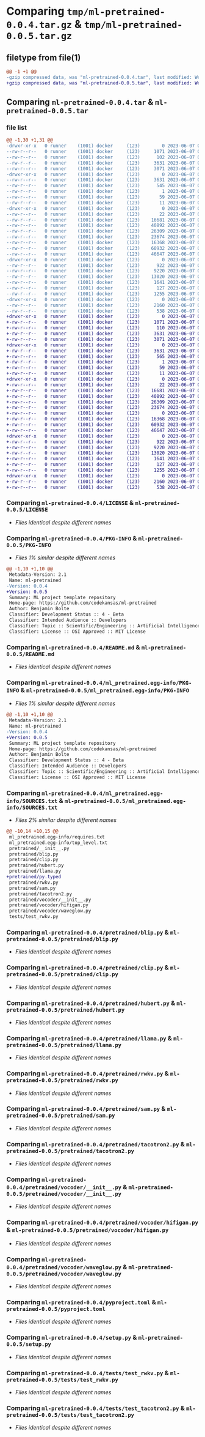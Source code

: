 # Comparing `tmp/ml-pretrained-0.0.4.tar.gz` & `tmp/ml-pretrained-0.0.5.tar.gz`

## filetype from file(1)

```diff
@@ -1 +1 @@
-gzip compressed data, was "ml-pretrained-0.0.4.tar", last modified: Wed Jun  7 02:47:10 2023, max compression
+gzip compressed data, was "ml-pretrained-0.0.5.tar", last modified: Wed Jun  7 03:04:08 2023, max compression
```

## Comparing `ml-pretrained-0.0.4.tar` & `ml-pretrained-0.0.5.tar`

### file list

```diff
@@ -1,30 +1,31 @@
-drwxr-xr-x   0 runner    (1001) docker     (123)        0 2023-06-07 02:47:10.516313 ml-pretrained-0.0.4/
--rw-r--r--   0 runner    (1001) docker     (123)     1071 2023-06-07 02:46:55.000000 ml-pretrained-0.0.4/LICENSE
--rw-r--r--   0 runner    (1001) docker     (123)      102 2023-06-07 02:46:55.000000 ml-pretrained-0.0.4/MANIFEST.in
--rw-r--r--   0 runner    (1001) docker     (123)     3631 2023-06-07 02:47:10.516313 ml-pretrained-0.0.4/PKG-INFO
--rw-r--r--   0 runner    (1001) docker     (123)     3071 2023-06-07 02:46:55.000000 ml-pretrained-0.0.4/README.md
-drwxr-xr-x   0 runner    (1001) docker     (123)        0 2023-06-07 02:47:10.512313 ml-pretrained-0.0.4/ml_pretrained.egg-info/
--rw-r--r--   0 runner    (1001) docker     (123)     3631 2023-06-07 02:47:10.000000 ml-pretrained-0.0.4/ml_pretrained.egg-info/PKG-INFO
--rw-r--r--   0 runner    (1001) docker     (123)      545 2023-06-07 02:47:10.000000 ml-pretrained-0.0.4/ml_pretrained.egg-info/SOURCES.txt
--rw-r--r--   0 runner    (1001) docker     (123)        1 2023-06-07 02:47:10.000000 ml-pretrained-0.0.4/ml_pretrained.egg-info/dependency_links.txt
--rw-r--r--   0 runner    (1001) docker     (123)       59 2023-06-07 02:47:10.000000 ml-pretrained-0.0.4/ml_pretrained.egg-info/requires.txt
--rw-r--r--   0 runner    (1001) docker     (123)       11 2023-06-07 02:47:10.000000 ml-pretrained-0.0.4/ml_pretrained.egg-info/top_level.txt
-drwxr-xr-x   0 runner    (1001) docker     (123)        0 2023-06-07 02:47:10.516313 ml-pretrained-0.0.4/pretrained/
--rw-r--r--   0 runner    (1001) docker     (123)       22 2023-06-07 02:46:55.000000 ml-pretrained-0.0.4/pretrained/__init__.py
--rw-r--r--   0 runner    (1001) docker     (123)    16681 2023-06-07 02:46:55.000000 ml-pretrained-0.0.4/pretrained/blip.py
--rw-r--r--   0 runner    (1001) docker     (123)    40892 2023-06-07 02:46:55.000000 ml-pretrained-0.0.4/pretrained/clip.py
--rw-r--r--   0 runner    (1001) docker     (123)    26309 2023-06-07 02:46:55.000000 ml-pretrained-0.0.4/pretrained/hubert.py
--rw-r--r--   0 runner    (1001) docker     (123)    23674 2023-06-07 02:46:55.000000 ml-pretrained-0.0.4/pretrained/llama.py
--rw-r--r--   0 runner    (1001) docker     (123)    16368 2023-06-07 02:46:55.000000 ml-pretrained-0.0.4/pretrained/rwkv.py
--rw-r--r--   0 runner    (1001) docker     (123)    60932 2023-06-07 02:46:55.000000 ml-pretrained-0.0.4/pretrained/sam.py
--rw-r--r--   0 runner    (1001) docker     (123)    46647 2023-06-07 02:46:55.000000 ml-pretrained-0.0.4/pretrained/tacotron2.py
-drwxr-xr-x   0 runner    (1001) docker     (123)        0 2023-06-07 02:47:10.516313 ml-pretrained-0.0.4/pretrained/vocoder/
--rw-r--r--   0 runner    (1001) docker     (123)      922 2023-06-07 02:46:55.000000 ml-pretrained-0.0.4/pretrained/vocoder/__init__.py
--rw-r--r--   0 runner    (1001) docker     (123)     9220 2023-06-07 02:46:55.000000 ml-pretrained-0.0.4/pretrained/vocoder/hifigan.py
--rw-r--r--   0 runner    (1001) docker     (123)    13020 2023-06-07 02:46:55.000000 ml-pretrained-0.0.4/pretrained/vocoder/waveglow.py
--rw-r--r--   0 runner    (1001) docker     (123)     1641 2023-06-07 02:46:55.000000 ml-pretrained-0.0.4/pyproject.toml
--rw-r--r--   0 runner    (1001) docker     (123)      127 2023-06-07 02:47:10.516313 ml-pretrained-0.0.4/setup.cfg
--rw-r--r--   0 runner    (1001) docker     (123)     1255 2023-06-07 02:46:55.000000 ml-pretrained-0.0.4/setup.py
-drwxr-xr-x   0 runner    (1001) docker     (123)        0 2023-06-07 02:47:10.516313 ml-pretrained-0.0.4/tests/
--rw-r--r--   0 runner    (1001) docker     (123)     2160 2023-06-07 02:46:55.000000 ml-pretrained-0.0.4/tests/test_rwkv.py
--rw-r--r--   0 runner    (1001) docker     (123)      538 2023-06-07 02:46:55.000000 ml-pretrained-0.0.4/tests/test_tacotron2.py
+drwxr-xr-x   0 runner    (1001) docker     (123)        0 2023-06-07 03:04:08.674118 ml-pretrained-0.0.5/
+-rw-r--r--   0 runner    (1001) docker     (123)     1071 2023-06-07 03:03:57.000000 ml-pretrained-0.0.5/LICENSE
+-rw-r--r--   0 runner    (1001) docker     (123)      110 2023-06-07 03:03:57.000000 ml-pretrained-0.0.5/MANIFEST.in
+-rw-r--r--   0 runner    (1001) docker     (123)     3631 2023-06-07 03:04:08.674118 ml-pretrained-0.0.5/PKG-INFO
+-rw-r--r--   0 runner    (1001) docker     (123)     3071 2023-06-07 03:03:57.000000 ml-pretrained-0.0.5/README.md
+drwxr-xr-x   0 runner    (1001) docker     (123)        0 2023-06-07 03:04:08.670118 ml-pretrained-0.0.5/ml_pretrained.egg-info/
+-rw-r--r--   0 runner    (1001) docker     (123)     3631 2023-06-07 03:04:08.000000 ml-pretrained-0.0.5/ml_pretrained.egg-info/PKG-INFO
+-rw-r--r--   0 runner    (1001) docker     (123)      565 2023-06-07 03:04:08.000000 ml-pretrained-0.0.5/ml_pretrained.egg-info/SOURCES.txt
+-rw-r--r--   0 runner    (1001) docker     (123)        1 2023-06-07 03:04:08.000000 ml-pretrained-0.0.5/ml_pretrained.egg-info/dependency_links.txt
+-rw-r--r--   0 runner    (1001) docker     (123)       59 2023-06-07 03:04:08.000000 ml-pretrained-0.0.5/ml_pretrained.egg-info/requires.txt
+-rw-r--r--   0 runner    (1001) docker     (123)       11 2023-06-07 03:04:08.000000 ml-pretrained-0.0.5/ml_pretrained.egg-info/top_level.txt
+drwxr-xr-x   0 runner    (1001) docker     (123)        0 2023-06-07 03:04:08.670118 ml-pretrained-0.0.5/pretrained/
+-rw-r--r--   0 runner    (1001) docker     (123)       22 2023-06-07 03:03:57.000000 ml-pretrained-0.0.5/pretrained/__init__.py
+-rw-r--r--   0 runner    (1001) docker     (123)    16681 2023-06-07 03:03:57.000000 ml-pretrained-0.0.5/pretrained/blip.py
+-rw-r--r--   0 runner    (1001) docker     (123)    40892 2023-06-07 03:03:57.000000 ml-pretrained-0.0.5/pretrained/clip.py
+-rw-r--r--   0 runner    (1001) docker     (123)    26309 2023-06-07 03:03:57.000000 ml-pretrained-0.0.5/pretrained/hubert.py
+-rw-r--r--   0 runner    (1001) docker     (123)    23674 2023-06-07 03:03:57.000000 ml-pretrained-0.0.5/pretrained/llama.py
+-rw-r--r--   0 runner    (1001) docker     (123)        0 2023-06-07 03:03:57.000000 ml-pretrained-0.0.5/pretrained/py.typed
+-rw-r--r--   0 runner    (1001) docker     (123)    16368 2023-06-07 03:03:57.000000 ml-pretrained-0.0.5/pretrained/rwkv.py
+-rw-r--r--   0 runner    (1001) docker     (123)    60932 2023-06-07 03:03:57.000000 ml-pretrained-0.0.5/pretrained/sam.py
+-rw-r--r--   0 runner    (1001) docker     (123)    46647 2023-06-07 03:03:57.000000 ml-pretrained-0.0.5/pretrained/tacotron2.py
+drwxr-xr-x   0 runner    (1001) docker     (123)        0 2023-06-07 03:04:08.670118 ml-pretrained-0.0.5/pretrained/vocoder/
+-rw-r--r--   0 runner    (1001) docker     (123)      922 2023-06-07 03:03:57.000000 ml-pretrained-0.0.5/pretrained/vocoder/__init__.py
+-rw-r--r--   0 runner    (1001) docker     (123)     9220 2023-06-07 03:03:57.000000 ml-pretrained-0.0.5/pretrained/vocoder/hifigan.py
+-rw-r--r--   0 runner    (1001) docker     (123)    13020 2023-06-07 03:03:57.000000 ml-pretrained-0.0.5/pretrained/vocoder/waveglow.py
+-rw-r--r--   0 runner    (1001) docker     (123)     1641 2023-06-07 03:03:57.000000 ml-pretrained-0.0.5/pyproject.toml
+-rw-r--r--   0 runner    (1001) docker     (123)      127 2023-06-07 03:04:08.674118 ml-pretrained-0.0.5/setup.cfg
+-rw-r--r--   0 runner    (1001) docker     (123)     1255 2023-06-07 03:03:57.000000 ml-pretrained-0.0.5/setup.py
+drwxr-xr-x   0 runner    (1001) docker     (123)        0 2023-06-07 03:04:08.674118 ml-pretrained-0.0.5/tests/
+-rw-r--r--   0 runner    (1001) docker     (123)     2160 2023-06-07 03:03:57.000000 ml-pretrained-0.0.5/tests/test_rwkv.py
+-rw-r--r--   0 runner    (1001) docker     (123)      538 2023-06-07 03:03:57.000000 ml-pretrained-0.0.5/tests/test_tacotron2.py
```

### Comparing `ml-pretrained-0.0.4/LICENSE` & `ml-pretrained-0.0.5/LICENSE`

 * *Files identical despite different names*

### Comparing `ml-pretrained-0.0.4/PKG-INFO` & `ml-pretrained-0.0.5/PKG-INFO`

 * *Files 1% similar despite different names*

```diff
@@ -1,10 +1,10 @@
 Metadata-Version: 2.1
 Name: ml-pretrained
-Version: 0.0.4
+Version: 0.0.5
 Summary: ML project template repository
 Home-page: https://github.com/codekansas/ml-pretrained
 Author: Benjamin Bolte
 Classifier: Development Status :: 4 - Beta
 Classifier: Intended Audience :: Developers
 Classifier: Topic :: Scientific/Engineering :: Artificial Intelligence
 Classifier: License :: OSI Approved :: MIT License
```

### Comparing `ml-pretrained-0.0.4/README.md` & `ml-pretrained-0.0.5/README.md`

 * *Files identical despite different names*

### Comparing `ml-pretrained-0.0.4/ml_pretrained.egg-info/PKG-INFO` & `ml-pretrained-0.0.5/ml_pretrained.egg-info/PKG-INFO`

 * *Files 1% similar despite different names*

```diff
@@ -1,10 +1,10 @@
 Metadata-Version: 2.1
 Name: ml-pretrained
-Version: 0.0.4
+Version: 0.0.5
 Summary: ML project template repository
 Home-page: https://github.com/codekansas/ml-pretrained
 Author: Benjamin Bolte
 Classifier: Development Status :: 4 - Beta
 Classifier: Intended Audience :: Developers
 Classifier: Topic :: Scientific/Engineering :: Artificial Intelligence
 Classifier: License :: OSI Approved :: MIT License
```

### Comparing `ml-pretrained-0.0.4/ml_pretrained.egg-info/SOURCES.txt` & `ml-pretrained-0.0.5/ml_pretrained.egg-info/SOURCES.txt`

 * *Files 2% similar despite different names*

```diff
@@ -10,14 +10,15 @@
 ml_pretrained.egg-info/requires.txt
 ml_pretrained.egg-info/top_level.txt
 pretrained/__init__.py
 pretrained/blip.py
 pretrained/clip.py
 pretrained/hubert.py
 pretrained/llama.py
+pretrained/py.typed
 pretrained/rwkv.py
 pretrained/sam.py
 pretrained/tacotron2.py
 pretrained/vocoder/__init__.py
 pretrained/vocoder/hifigan.py
 pretrained/vocoder/waveglow.py
 tests/test_rwkv.py
```

### Comparing `ml-pretrained-0.0.4/pretrained/blip.py` & `ml-pretrained-0.0.5/pretrained/blip.py`

 * *Files identical despite different names*

### Comparing `ml-pretrained-0.0.4/pretrained/clip.py` & `ml-pretrained-0.0.5/pretrained/clip.py`

 * *Files identical despite different names*

### Comparing `ml-pretrained-0.0.4/pretrained/hubert.py` & `ml-pretrained-0.0.5/pretrained/hubert.py`

 * *Files identical despite different names*

### Comparing `ml-pretrained-0.0.4/pretrained/llama.py` & `ml-pretrained-0.0.5/pretrained/llama.py`

 * *Files identical despite different names*

### Comparing `ml-pretrained-0.0.4/pretrained/rwkv.py` & `ml-pretrained-0.0.5/pretrained/rwkv.py`

 * *Files identical despite different names*

### Comparing `ml-pretrained-0.0.4/pretrained/sam.py` & `ml-pretrained-0.0.5/pretrained/sam.py`

 * *Files identical despite different names*

### Comparing `ml-pretrained-0.0.4/pretrained/tacotron2.py` & `ml-pretrained-0.0.5/pretrained/tacotron2.py`

 * *Files identical despite different names*

### Comparing `ml-pretrained-0.0.4/pretrained/vocoder/__init__.py` & `ml-pretrained-0.0.5/pretrained/vocoder/__init__.py`

 * *Files identical despite different names*

### Comparing `ml-pretrained-0.0.4/pretrained/vocoder/hifigan.py` & `ml-pretrained-0.0.5/pretrained/vocoder/hifigan.py`

 * *Files identical despite different names*

### Comparing `ml-pretrained-0.0.4/pretrained/vocoder/waveglow.py` & `ml-pretrained-0.0.5/pretrained/vocoder/waveglow.py`

 * *Files identical despite different names*

### Comparing `ml-pretrained-0.0.4/pyproject.toml` & `ml-pretrained-0.0.5/pyproject.toml`

 * *Files identical despite different names*

### Comparing `ml-pretrained-0.0.4/setup.py` & `ml-pretrained-0.0.5/setup.py`

 * *Files identical despite different names*

### Comparing `ml-pretrained-0.0.4/tests/test_rwkv.py` & `ml-pretrained-0.0.5/tests/test_rwkv.py`

 * *Files identical despite different names*

### Comparing `ml-pretrained-0.0.4/tests/test_tacotron2.py` & `ml-pretrained-0.0.5/tests/test_tacotron2.py`

 * *Files identical despite different names*

